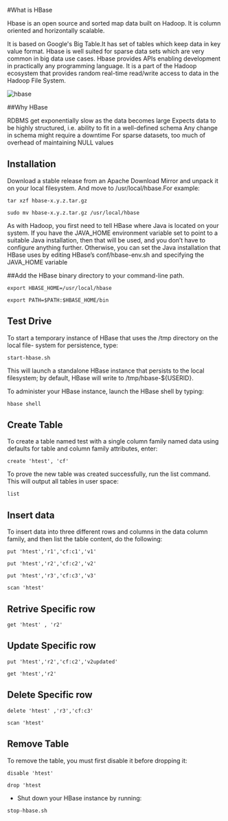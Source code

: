 
#What is HBase

Hbase is an open source and sorted map data built on Hadoop. It is column oriented and horizontally scalable.

It is based on Google's Big Table.It has set of tables which keep data in key value format. Hbase is well suited for sparse data sets which are very common in big data use cases. Hbase provides APIs enabling development in practically any programming language. It is a part of the Hadoop ecosystem that provides random real-time read/write access to data in the Hadoop File System.

![hbase](https://www.javatpoint.com/hadooppages/images/rdbms_vs_hbase.PNG)

##Why HBase

RDBMS get exponentially slow as the data becomes large
Expects data to be highly structured, i.e. ability to fit in a well-defined schema
Any change in schema might require a downtime
For sparse datasets, too much of overhead of maintaining NULL values

## Installation

Download a stable release from an Apache Download Mirror and unpack it on your
local filesystem. And move to /usr/local/hbase.For example:

`tar xzf hbase-x.y.z.tar.gz`

`sudo mv hbase-x.y.z.tar.gz /usr/local/hbase`


As with Hadoop, you first need to tell HBase where Java is located on your system. If
you have the JAVA_HOME environment variable set to point to a suitable Java installation,
then that will be used, and you don’t have to configure anything further. Otherwise,
you can set the Java installation that HBase uses by editing HBase’s conf/hbase-env.sh
and specifying the JAVA_HOME variable

##Add the HBase binary directory to your command-line path. 

`export HBASE_HOME=/usr/local/hbase`

`export PATH=$PATH:$HBASE_HOME/bin`

## Test Drive

To start a temporary instance of HBase that uses the /tmp directory on the local file-
system for persistence, type:

`start-hbase.sh`

This will launch a standalone HBase instance that persists to the local filesystem; by
default, HBase will write to /tmp/hbase-${USERID}.


To administer your HBase instance, launch the HBase shell by typing:

`hbase shell`

## Create Table 

To create a table named test with a single column family named data using defaults
for table and column family attributes, enter:

`create 'htest', 'cf'`

To prove the new table was created successfully, run the list command. This will
output all tables in user space:

`list`

## Insert data 

To insert data into three different rows and columns in the data column family, and
then list the table content, do the following:

`put 'htest','r1','cf:c1','v1'`

`put 'htest','r2','cf:c2','v2'`

`put 'htest','r3','cf:c3','v3'`  	

`scan 'htest'`

## Retrive Specific row

`get 'htest' , 'r2'`

## Update Specific row

`put 'htest','r2','cf:c2','v2updated'`

`get 'htest','r2'`

## Delete Specific row

`delete 'htest' ,'r3','cf:c3'`

`scan 'htest'`

## Remove Table

To remove the table, you must first disable it before dropping it:

`disable 'htest'`

`drop 'htest`


* Shut down your HBase instance by running:

`stop-hbase.sh`

